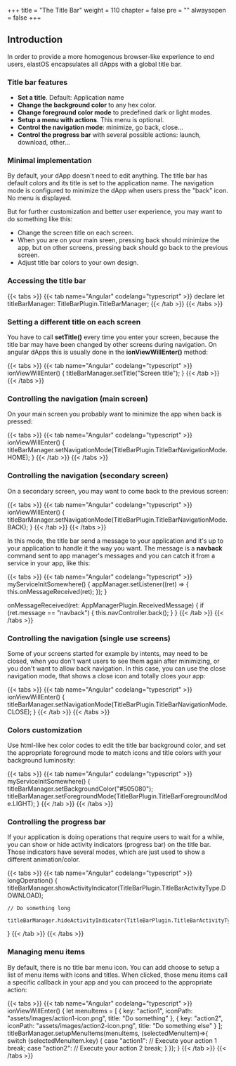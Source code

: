 +++
title = "The Title Bar"
weight = 110
chapter = false
pre = ""
alwaysopen = false
+++

## Introduction

In order to provide a more homogenous browser-like experience to end users, elastOS encapsulates all dApps with a global title bar.

### Title bar features

* **Set a title**. Default: Application name
* **Change the background color** to any hex color.
* **Change foreground color mode** to predefined dark or light modes.
* **Setup a menu with actions**. This menu is optional.
* **Control the navigation mode**: minimize, go back, close...
* **Control the progress bar** with several possible actions: launch, download, other...

### Minimal implementation

By default, your dApp doesn't need to edit anything. The title bar has default colors and its title is set to the application name. The navigation mode is configured to minimize the dApp when users press the "back" icon. No menu is displayed.

But for further customization and better user experience, you may want to do something like this:

* Change the screen title on each screen.
* When you are on your main sreen, pressing back should minimize the app, but on other screens, pressing back should go back to the previous screen.
* Adjust title bar colors to your own design.

### Accessing the title bar

{{< tabs >}} 
    {{< tab name="Angular" codelang="typescript" >}} 
declare let titleBarManager: TitleBarPlugin.TitleBarManager;
    {{< /tab >}} 
{{< /tabs >}}

### Setting a different title on each screen

You have to call **setTitle()** every time you enter your screen, because the title bar may have been changed by other screens during navigation. On angular dApps this is usually done in the **ionViewWillEnter()** method:

{{< tabs >}} 
    {{< tab name="Angular" codelang="typescript" >}} 
ionViewWillEnter() {
    titleBarManager.setTitle("Screen title");
}
    {{< /tab >}} 
{{< /tabs >}}

### Controlling the navigation (main screen)

On your main screen you probably want to minimize the app when back is pressed:

{{< tabs >}} 
    {{< tab name="Angular" codelang="typescript" >}} 
ionViewWillEnter() {
    titleBarManager.setNavigationMode(TitleBarPlugin.TitleBarNavigationMode.HOME);
}
    {{< /tab >}} 
{{< /tabs >}}

### Controlling the navigation (secondary screen)

On a secondary screen, you may want to come back to the previous screen:

{{< tabs >}} 
    {{< tab name="Angular" codelang="typescript" >}} 
ionViewWillEnter() {
    titleBarManager.setNavigationMode(TitleBarPlugin.TitleBarNavigationMode.BACK);
}
    {{< /tab >}} 
{{< /tabs >}}

In this mode, the title bar send a message to your application and it's up to your application to handle it the way you want. The message is a **navback** command sent to app manager's messages and you can catch it from a service in your app, like this:

{{< tabs >}} 
    {{< tab name="Angular" codelang="typescript" >}} 
myServiceInitSomewhere() {
    appManager.setListener((ret) => {
        this.onMessageReceived(ret);
    });
}

onMessageReceived(ret: AppManagerPlugin.ReceivedMessage) {
    if (ret.message == "navback") {
        this.navController.back();
    }
}
    {{< /tab >}} 
{{< /tabs >}}

### Controlling the navigation (single use screens)

Some of your screens started for example by intents, may need to be closed, when you don't want users to see them again after minimizing, or you don't want to allow back navigation. In this case, you can use the close navigation mode, that shows a close icon and totally cloes your app:

{{< tabs >}} 
    {{< tab name="Angular" codelang="typescript" >}} 
ionViewWillEnter() {
    titleBarManager.setNavigationMode(TitleBarPlugin.TitleBarNavigationMode.CLOSE);
}
    {{< /tab >}} 
{{< /tabs >}}

### Colors customization

Use html-like hex color codes to edit the title bar background color, and set the appropriate foreground mode to match icons and title colors with your background luminosity:

{{< tabs >}} 
    {{< tab name="Angular" codelang="typescript" >}} 
myServiceInitSomewhere() {
    titleBarManager.setBackgroundColor("#505080");
    titleBarManager.setForegroundMode(TitleBarPlugin.TitleBarForegroundMode.LIGHT);
}
    {{< /tab >}} 
{{< /tabs >}}

### Controlling the progress bar

If your application is doing operations that require users to wait for a while, you can show or hide activity indicators (progress bar) on the title bar. Those indicators have several modes, which are just used to show a different animation/color.

{{< tabs >}} 
    {{< tab name="Angular" codelang="typescript" >}} 
longOperation() {
    titleBarManager.showActivityIndicator(TitleBarPlugin.TitleBarActivityType.DOWNLOAD);

    // Do something long

    titleBarManager.hideActivityIndicator(TitleBarPlugin.TitleBarActivityType.DOWNLOAD);
}
    {{< /tab >}} 
{{< /tabs >}}

### Managing menu items

By default, there is no title bar menu icon. You can add choose to setup a list of menu items with icons and titles. When clicked, those menu items call a specific callback in your app and you can proceed to the appropriate action:

{{< tabs >}} 
    {{< tab name="Angular" codelang="typescript" >}} 
ionViewWillEnter() {
    let menuItems = [
        {
            key: "action1", 
            iconPath: "assets/images/action1-icon.png", 
            title: "Do something"
        },
        {
            key: "action2", 
            iconPath: "assets/images/action2-icon.png", 
            title: "Do something else"
        }
    ];
    titleBarManager.setupMenuItems(menuItems, (selectedMenuItem)=>{
        switch (selectedMenuItem.key) {
            case "action1":
                // Execute your action 1
                break;
            case "action2": 
                // Execute your action 2
                break;
        }
    });
}
    {{< /tab >}} 
{{< /tabs >}}
